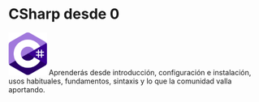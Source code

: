 #  CSharp desde 0
<img src="./media/c-4.svg" style="height: 15%; width:15%;"/>
Aprenderás desde introducción, configuración e instalación, usos habituales, fundamentos, sintaxis y lo que la comunidad valla aportando.
